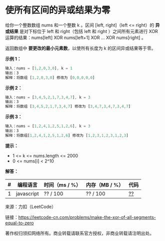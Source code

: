 # 使所有区间的异或结果为零

给你一个整数数组 nums​​​ 和一个整数 k​​​​​ 。区间 [left, right]（left <= right）的 **异或结果** 是对下标位于 left 和 right（包括 left 和 right ）之间所有元素进行 XOR 运算的结果：nums[left] XOR nums[left+1] XOR ... XOR nums[right] 。

返回数组中 **要更改的最小元素数**，以使所有长度为 k 的区间异或结果等于零。

**示例 1：**

``` javascript
输入：nums = [1,2,0,3,0], k = 1
输出：3
解释：将数组 [1,2,0,3,0] 修改为 [0,0,0,0,0]
```

**示例 2：**

``` javascript
输入：nums = [3,4,5,2,1,7,3,4,7], k = 3
输出：3
解释：将数组 [3,4,5,2,1,7,3,4,7] 修改为 [3,4,7,3,4,7,3,4,7]
```

**示例 3：**

``` javascript
输入：nums = [1,2,4,1,2,5,1,2,6], k = 3
输出：3
解释：将数组[1,2,4,1,2,5,1,2,6] 修改为 [1,2,3,1,2,3,1,2,3]
```

**提示：**

- 1 <= k <= nums.length <= 2000
- ​​​​0 <= nums[i] < 2^10

**解答：**

**#**|**编程语言**|**时间（ms / %）**|**内存（MB / %）**|**代码**
--|--|--|--|--
1|javascript|?? / 100|?? / 100|[??](./javascript/ac_v1.js)

来源：力扣（LeetCode）

链接：https://leetcode-cn.com/problems/make-the-xor-of-all-segments-equal-to-zero

著作权归领扣网络所有。商业转载请联系官方授权，非商业转载请注明出处。
